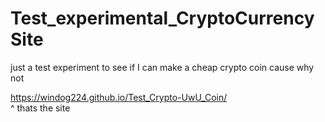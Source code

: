 # Test_experimental_CryptoCurrencySite


just a test experiment to see if I can make a cheap crypto coin cause why not


https://windog224.github.io/Test_Crypto-UwU_Coin/   
^ thats the site
